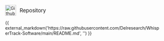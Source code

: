 <p align="left">
  <a href="https://github.com/Delresearch/WhisperTrack-Docs" style="display:inline-flex; align-items:center; text-decoration:none;">
    <img src="/assets/files/github-mark.png" alt="Github" style="height:35px;width:35px; margin-right:12px;">
    <span style="vertical-align:middle; font-size:1.2em;">Repository</span>
  </a>
</p>
{{ external_markdown('https://raw.githubusercontent.com/Delresearch/WhisperTrack-Software/main/README.md', '') }}